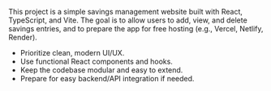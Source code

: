 <!-- Use this file to provide workspace-specific custom instructions to Copilot. For more details, visit https://code.visualstudio.com/docs/copilot/copilot-customization#_use-a-githubcopilotinstructionsmd-file -->

This project is a simple savings management website built with React, TypeScript, and Vite. The goal is to allow users to add, view, and delete savings entries, and to prepare the app for free hosting (e.g., Vercel, Netlify, Render).

- Prioritize clean, modern UI/UX.
- Use functional React components and hooks.
- Keep the codebase modular and easy to extend.
- Prepare for easy backend/API integration if needed.

